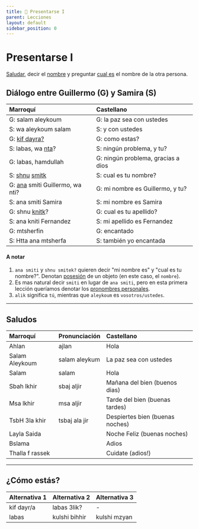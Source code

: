 ```yaml
---
title: 📖 Presentarse I
parent: Lecciones
layout: default
sidebar_position: 0
---
```


# Presentarse I

[Saludar](../preguntas/como-estas), decir el [nombre](../vocabulario/nombre) y preguntar [cual es](../preguntas/cual-que) el nombre de la otra persona.

## Diálogo entre Guillermo (G) y Samira (S)

| Marroquí                                                        | Castellano                         |
|:----------------------------------------------------------------|:-----------------------------------|
| G: salam aleykoum                                               | G: la paz sea con ustedes          |
| S: wa aleykoum salam                                            | S: y con ustedes                   |
| G: [kif dayra?](../preguntas/como-estas)                        | G: como estas?                     |
| S: labas, wa [nta](../vocabulario/pronombres)?                  | S: ningún problema, y tu?          |
| G: labas, hamdullah                                             | G: ningún problema, gracias a dios |
| S: [shnu](../preguntas/cual-que) [smitk](../vocabulario/nombre) | S: cual es tu nombre?              |
| G: [ana](../vocabulario/pronombres) smiti Guillermo, wa nti?    | G: mi nombre es Guillermo, y tu?   |
| S: ana smiti Samira                                             | S: mi nombre es Samira             |
| G: shnu [knitk](../vocabulario/nombre#apellido)?                | G: cual es tu apellido?            |
| S: ana kniti Fernandez                                          | S: mi apellido es Fernandez        |
| G: mtsherfin                                                    | G: encantado                       |
| S: Htta ana mtsherfa                                            | S: también yo encantada            |

#### A notar
1. `ana smiti` y `shnu smitek?` quieren decir "mi nombre es" y "cual es tu nombre?". Denotan [posesión](../vocabulario/pronombres#pronombres-posesivos) de un objeto (en este caso, el `nombre`).
2. Es mas natural decir `smiti` en lugar de `ana smiti`, pero en esta primera lección queríamos denotar los [pronombres personales](../vocabulario/pronombres#pronombres-personales).
3. `alik` significa `tú`, mientras que `aleykoum` es `vosotros/ustedes`.

---

## Saludos

| Marroquí        | Pronunciación | Castellano                      |
|:----------------|:--------------|:--------------------------------|
| Ahlan           | ajlan         | Hola                            |
| Salam Aleykoum  | salam aleykum | La paz sea con ustedes          |
| Salam           | salam         | Hola                            |
| Sbah lkhir      | sbaj aljir    | Mañana del bien (buenos dias)   |
| Msa lkhir       | msa aljir     | Tarde del bien (buenas tardes)  |
| TsbH 3la khir   | tsbaj ala jir | Despiertes bien (buenas noches) |
| Layla Saida     |               | Noche Feliz (buenas noches)     |
| Bslama          |               | Adios                           |
| Thalla f rassek |               | Cuidate (adios!)                |

---

## ¿Cómo estás?

| Alternativa 1 | Alternativa 2 | Alternativa 3 |
|:--------------|:--------------|:--------------|
| kif dayr/a    | labas 3lik?   | -             |
| labas         | kulshi bihhir | kulshi mzyan  |